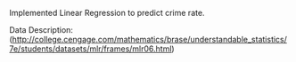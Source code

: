 Implemented Linear Regression to predict crime rate.

Data Description:
(http://college.cengage.com/mathematics/brase/understandable_statistics/7e/students/datasets/mlr/frames/mlr06.html)
